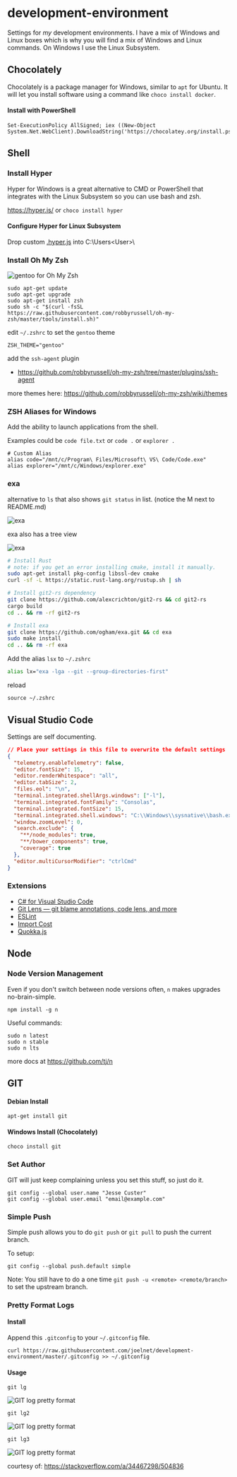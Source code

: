 # development-environment
Settings for _my_ development environments. I have a mix of Windows and Linux boxes which is why you will find a mix of Windows and Linux commands. On Windows I use the Linux Subsystem.

## Chocolately

Chocolately is a package manager for Windows, similar to `apt` for Ubuntu. It will let you install software using a command like `choco install docker`.

#### Install with PowerShell

```
Set-ExecutionPolicy AllSigned; iex ((New-Object System.Net.WebClient).DownloadString('https://chocolatey.org/install.ps1'))
```

## Shell

### Install Hyper

Hyper for Windows is a great alternative to CMD or PowerShell that integrates with the Linux Subsystem so you can use bash and zsh.

https://hyper.is/ or `choco install hyper`

#### Configure Hyper for Linux Subsystem

Drop custom [.hyper.js](./content/.hyper.js) into C:\Users\<User>\

### Install Oh My Zsh

![gentoo for Oh My Zsh](https://github.com/joelnet/development-environment/blob/master/content/oh-my-zsh-gentoo.png)

```
sudo apt-get update
sudo apt-get upgrade
sudo apt-get install zsh
sudo sh -c "$(curl -fsSL https://raw.githubusercontent.com/robbyrussell/oh-my-zsh/master/tools/install.sh)"
```

edit `~/.zshrc` to set the `gentoo` theme

```
ZSH_THEME="gentoo"
```

add the `ssh-agent` plugin

* https://github.com/robbyrussell/oh-my-zsh/tree/master/plugins/ssh-agent

more themes here: https://github.com/robbyrussell/oh-my-zsh/wiki/themes

### ZSH Aliases for Windows

Add the ability to launch applications from the shell.

Examples could be `code file.txt` or `code .` or `explorer .`

```
# Custom Alias
alias code="/mnt/c/Program\ Files/Microsoft\ VS\ Code/Code.exe"
alias explorer="/mnt/c/Windows/explorer.exe"
```

### exa

alternative to `ls` that also shows `git status` in list. (notice the M next to README.md)

![exa](https://github.com/joelnet/development-environment/blob/master/content/exa.png)

exa also has a tree view

![exa](https://github.com/joelnet/development-environment/blob/master/content/exa2.png)

```sh
# Install Rust
# note: if you get an error installing cmake, install it manually.
sudo apt-get install pkg-config libssl-dev cmake
curl -sf -L https://static.rust-lang.org/rustup.sh | sh

# Install git2-rs dependency
git clone https://github.com/alexcrichton/git2-rs && cd git2-rs
cargo build
cd .. && rm -rf git2-rs

# Install exa
git clone https://github.com/ogham/exa.git && cd exa
sudo make install
cd .. && rm -rf exa
```

Add the alias `lsx` to `~/.zshrc`

```sh
alias lx="exa -lga --git --group-directories-first"
```

reload

```
source ~/.zshrc
```

## Visual Studio Code

Settings are self documenting.

```json
// Place your settings in this file to overwrite the default settings
{
  "telemetry.enableTelemetry": false,
  "editor.fontSize": 15,
  "editor.renderWhitespace": "all",
  "editor.tabSize": 2,
  "files.eol": "\n",
  "terminal.integrated.shellArgs.windows": ["-l"],
  "terminal.integrated.fontFamily": "Consolas",
  "terminal.integrated.fontSize": 15,
  "terminal.integrated.shell.windows": "C:\\Windows\\sysnative\\bash.exe",
  "window.zoomLevel": 0,
  "search.exclude": {
    "**/node_modules": true,
    "**/bower_components": true,
    "coverage": true
  },
  "editor.multiCursorModifier": "ctrlCmd"
}
```
### Extensions

* [C# for Visual Studio Code](https://marketplace.visualstudio.com/items?itemName=ms-vscode.csharp&dotnetid=1995460832.1502310825)
* [Git Lens — git blame annotations, code lens, and more](https://marketplace.visualstudio.com/items?itemName=eamodio.gitlens)
* [ESLint](https://marketplace.visualstudio.com/items?itemName=dbaeumer.vscode-eslint)
* [Import Cost](https://marketplace.visualstudio.com/items?itemName=wix.vscode-import-cost)
* [Quokka.js](https://marketplace.visualstudio.com/items?itemName=WallabyJs.quokka-vscode)

## Node

### Node Version Management

Even if you don't switch between node versions often, `n` makes upgrades no-brain-simple.

`npm install -g n`

Useful commands:

```
sudo n latest
sudo n stable
sudo n lts
```

more docs at https://github.com/tj/n

## GIT

#### Debian Install

`apt-get install git`

#### Windows Install (Chocolately)

`choco install git`

### Set Author

GIT will just keep complaining unless you set this stuff, so just do it.

```
git config --global user.name "Jesse Custer"
git config --global user.email "email@example.com"
```

### Simple Push

Simple push allows you to do `git push` or `git pull` to push the current branch.

To setup:

`git config --global push.default simple`

Note: You still have to do a one time `git push -u <remote> <remote/branch>` to set the upstream branch.

### Pretty Format Logs

#### Install

Append this `.gitconfig` to your `~/.gitconfig` file.

`curl https://raw.githubusercontent.com/joelnet/development-environment/master/.gitconfig >> ~/.gitconfig`

#### Usage

`git lg`

![GIT log pretty format](https://github.com/joelnet/development-environment/blob/master/content/git-log-pretty.png)

`git lg2`

![GIT log pretty format](https://github.com/joelnet/development-environment/blob/master/content/git-log-pretty2.png)

`git lg3`

![GIT log pretty format](https://github.com/joelnet/development-environment/blob/master/content/git-log-pretty3.png)

courtesy of: https://stackoverflow.com/a/34467298/504836
